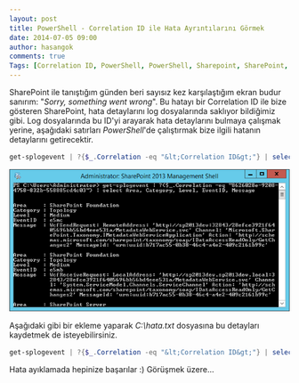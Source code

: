 ```yaml
---
layout: post
title: PowerShell - Correlation ID ile Hata Ayrıntılarını Görmek
date: 2014-07-05 09:00
author: hasangok
comments: true
Tags: [Correlation ID, PowerShell, PowerShell, Sharepoint, SharePoint, Sharepoint 2013]
---
```

SharePoint ile tanıştığım günden beri sayısız kez karşılaştığım ekran budur sanırım: "*Sorry, something went wrong*". Bu hatayı bir Correlation ID ile bize gösteren SharePoint, hata detaylarını log dosyalarında saklıyor bildiğimiz gibi. Log dosyalarında bu ID'yi arayarak hata detaylarını bulmaya çalışmak yerine, aşağıdaki satırları *PowerShell*'de çalıştırmak bize ilgili hatanın detaylarını getirecektir.

```powershell
get-splogevent | ?{$_.Correlation -eq "&lt;Correlation ID&gt;"} | select Area, Category, Level, EventID, Message
```
![retrieve-log-by-correlation-id](https://raw.githubusercontent.com/hasangok/hasangok.github.io/master/uploads/2014/07/retrieve-log-by-correlation-id.png "retrieve-log-by-correlation-id")

Aşağıdaki gibi bir ekleme yaparak *C:\hata.txt* dosyasına bu detayları kaydetmek de isteyebilirsiniz.

```powershell
get-splogevent | ?{$_.Correlation -eq "&lt;Correlation ID&gt;"} | select Area, Category, Level, EventID, Message | Format-List &gt; C:\hata.txt
```

Hata ayıklamada hepinize başarılar :)
Görüşmek üzere...
